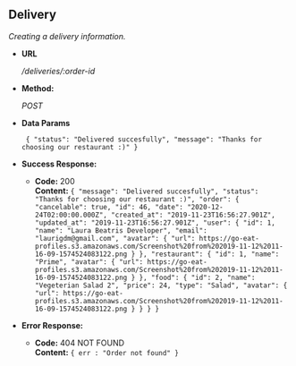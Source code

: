 **Delivery**
----
  _Creating a delivery information._

* **URL**

  _/deliveries/:order-id_

* **Method:**
  
  _POST_

* **Data Params**

  ` 
    {
      "status": "Delivered succesfully",
      "message": "Thanks for choosing our restaurant :)"
    }
  `

* **Success Response:**
  
  * **Code:** 200 <br />
    **Content:**  `{
                    "message": "Delivered succesfully",
                    "status": "Thanks for choosing our restaurant :)",
                    "order": {
                      "cancelable": true,
                      "id": 46,
                      "date": "2020-12-24T02:00:00.000Z",
                      "created_at": "2019-11-23T16:56:27.901Z",
                      "updated_at": "2019-11-23T16:56:27.901Z",
                      "user": {
                        "id": 1,
                        "name": "Laura Beatris Developer",
                        "email": "laurigdm@gmail.com",
                        "avatar": {
                          "url": https://go-eat-profiles.s3.amazonaws.com/Screenshot%20from%202019-11-12%2011-16-09-1574524083122.png
                        }
                      },
                      "restaurant": {
                        "id": 1,
                        "name": "Prime",
                        "avatar": {
                          "url": https://go-eat-profiles.s3.amazonaws.com/Screenshot%20from%202019-11-12%2011-16-09-1574524083122.png
                        }
                      },
                      "food": {
                        "id": 2,
                        "name": "Vegeterian Salad 2",
                        "price": 24,
                        "type": "Salad",
                        "avatar": {
                          "url": https://go-eat-profiles.s3.amazonaws.com/Screenshot%20from%202019-11-12%2011-16-09-1574524083122.png
                        }
                      }
                    }
                  }`
              
* **Error Response:**

  * **Code:** 404 NOT FOUND <br />
    **Content:** `{ err : "Order not found" }`

